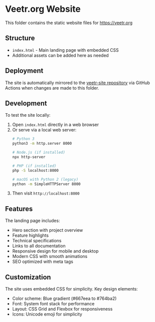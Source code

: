 # Veetr.org Website

This folder contains the static website files for https://veetr.org

## Structure

- `index.html` - Main landing page with embedded CSS
- Additional assets can be added here as needed

## Deployment

The site is automatically mirrored to the [veetr-site repository](https://github.com/escopecz/veetr-site) via GitHub Actions when changes are made to this folder.

## Development

To test the site locally:
1. Open `index.html` directly in a web browser
2. Or serve via a local web server:
   ```bash
   # Python 3
   python3 -m http.server 8000
   
   # Node.js (if installed)
   npx http-server
   
   # PHP (if installed)
   php -S localhost:8000
   
   # macOS with Python 2 (legacy)
   python -m SimpleHTTPServer 8000
   ```
3. Then visit `http://localhost:8000`

## Features

The landing page includes:
- Hero section with project overview
- Feature highlights
- Technical specifications
- Links to all documentation
- Responsive design for mobile and desktop
- Modern CSS with smooth animations
- SEO optimized with meta tags

## Customization

The site uses embedded CSS for simplicity. Key design elements:
- Color scheme: Blue gradient (#667eea to #764ba2)
- Font: System font stack for performance
- Layout: CSS Grid and Flexbox for responsiveness
- Icons: Unicode emoji for simplicity
